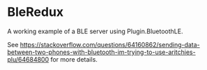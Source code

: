 # BleRedux
A working example of a BLE server using Plugin.BluetoothLE.

See https://stackoverflow.com/questions/64160862/sending-data-between-two-phones-with-bluetooth-im-trying-to-use-aritchies-plu/64684800 for more details.
